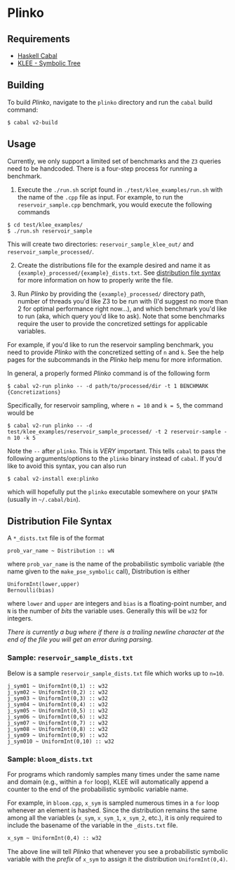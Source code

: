 # Plinko

## Requirements

- [Haskell Cabal](https://www.haskell.org/cabal/)
- [KLEE - Symbolic Tree](https://github.com/lahiri-phdworks/klee/tree/symbolic_tree)

## Building

To build _Plinko_, navigate to the `plinko` directory and run the `cabal` build command:

```
$ cabal v2-build
```

## Usage

Currently, we only support a limited set of benchmarks and the `Z3` queries need to be handcoded. There is a four-step process for running a benchmark.

1. Execute the `./run.sh` script found in `./test/klee_examples/run.sh` with the name of the `.cpp` file as input. For example, to run the `reservoir_sample.cpp` benchmark, you would execute the following commands

```
$ cd test/klee_examples/
$ ./run.sh reservoir_sample
```

This will create two directories: `reservoir_sample_klee_out/` and `reservoir_sample_processed/`.

2. Create the distributions file for the example desired and name it as `{example}_processed/{example}_dists.txt`. See [distribution file syntax](#Distribution-File-Syntax) for more information on how to properly write the file.

3. Run _Plinko_ by providing the `{example}_processed/` directory path, number of threads you'd like Z3 to be run with (I'd suggest no more than 2 for optimal performance right now...), and which benchmark you'd like to run (aka, which query you'd like to ask). Note that some benchmarks require the user to provide the concretized settings for applicable variables.

For example, if you'd like to run the reservoir sampling benchmark, you need to provide _Plinko_ with the concretized setting of `n` and `k`. See the help pages for the subcommands in the _Plinko_ help menu for more information.

In general, a properly formed _Plinko_ command is of the following form

```
$ cabal v2-run plinko -- -d path/to/processed/dir -t 1 BENCHMARK {Concretizations}
```

Specifically, for reservoir sampling, where `n = 10` and `k = 5`, the command would be

```
$ cabal v2-run plinko -- -d test/klee_examples/reservoir_sample_processed/ -t 2 reservoir-sample -n 10 -k 5
```

Note the `--` after `plinko`. This is _VERY_ important. This tells `cabal` to pass the following arguments/options to the `plinko` binary instead of `cabal`. If you'd like to avoid this syntax, you can also run

```
$ cabal v2-install exe:plinko
```

which will hopefully put the `plinko` executable somewhere on your `$PATH` (usually in `~/.cabal/bin`).

## Distribution File Syntax

A `*_dists.txt` file is of the format

```
prob_var_name ~ Distribution :: wN
```

where `prob_var_name` is the name of the probabilistic symbolic variable (the name given to the `make_pse_symbolic` call), Distribution is either

```
UniformInt(lower,upper)
Bernoulli(bias)
```

where `lower` and `upper` are integers and `bias` is a floating-point number, and `N` is the number of _bits_ the variable uses. Generally this will be `w32` for integers.

_There is currently a bug where if there is a trailing newline character at the end of the file you will get an error during parsing._

### Sample: `reservoir_sample_dists.txt`

Below is a sample `reservoir_sample_dists.txt` file which works up to `n=10`.

```
j_sym01 ~ UniformInt(0,1) :: w32
j_sym02 ~ UniformInt(0,2) :: w32
j_sym03 ~ UniformInt(0,3) :: w32
j_sym04 ~ UniformInt(0,4) :: w32
j_sym05 ~ UniformInt(0,5) :: w32
j_sym06 ~ UniformInt(0,6) :: w32
j_sym07 ~ UniformInt(0,7) :: w32
j_sym08 ~ UniformInt(0,8) :: w32
j_sym09 ~ UniformInt(0,9) :: w32
j_sym010 ~ UniformInt(0,10) :: w32
```

### Sample: `bloom_dists.txt`

For programs which randomly samples many times under the same name and domain (e.g., within a `for` loop), KLEE will automatically append a counter to the end of the probabilistic symbolic variable name.

For example, in `bloom.cpp`, `x_sym` is sampled numerous times in a `for` loop whenever an element is hashed. Since the distribution remains the same among all the variables (`x_sym`, `x_sym_1`, `x_sym_2`, etc.), it is only required to include the basename of the variable in the `_dists.txt` file.

```txt
x_sym ~ UniformInt(0,4) :: w32
```

The above line will tell _Plinko_ that whenever you see a probabilistic symbolic variable with the _prefix_ of `x_sym` to assign it the distribution `UniformInt(0,4)`.
